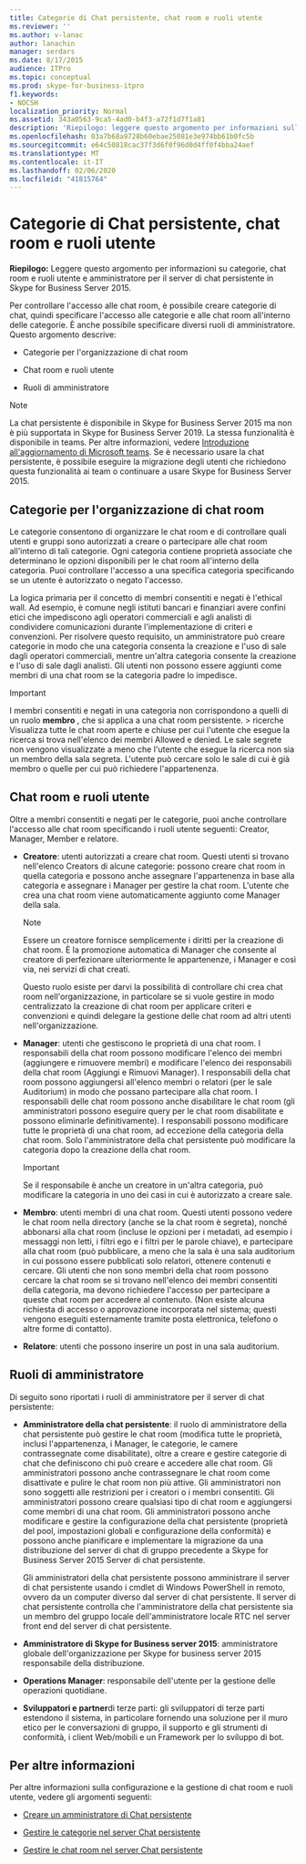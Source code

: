 ```yaml
---
title: Categorie di Chat persistente, chat room e ruoli utente
ms.reviewer: ''
ms.author: v-lanac
author: lanachin
manager: serdars
ms.date: 8/17/2015
audience: ITPro
ms.topic: conceptual
ms.prod: skype-for-business-itpro
f1.keywords:
- NOCSH
localization_priority: Normal
ms.assetid: 343a0563-9ca5-4ad0-b4f3-a72f1d7f1a81
description: 'Riepilogo: leggere questo argomento per informazioni sulle categorie, le chat room e i ruoli utente e amministratore per il server di chat persistente in Skype for Business Server 2015.'
ms.openlocfilehash: 03a7b68a9728b60ebae25081e3e974bb61b0fc5b
ms.sourcegitcommit: e64c50818cac37f3d6f0f96d0d4ff0f4bba24aef
ms.translationtype: MT
ms.contentlocale: it-IT
ms.lasthandoff: 02/06/2020
ms.locfileid: "41815764"
---
```

# <a name="persistent-chat-categories-chat-rooms-and-user-roles-in-skype-for-business-server-2015"></a>Categorie di Chat persistente, chat room e ruoli utente
 
**Riepilogo:** Leggere questo argomento per informazioni su categorie, chat room e ruoli utente e amministratore per il server di chat persistente in Skype for Business Server 2015.
  
Per controllare l'accesso alle chat room, è possibile creare categorie di chat, quindi specificare l'accesso alle categorie e alle chat room all'interno delle categorie. È anche possibile specificare diversi ruoli di amministratore. Questo argomento descrive: 
  
- Categorie per l'organizzazione di chat room
    
- Chat room e ruoli utente
    
- Ruoli di amministratore

> [!NOTE] 
> La chat persistente è disponibile in Skype for Business Server 2015 ma non è più supportata in Skype for Business Server 2019. La stessa funzionalità è disponibile in teams. Per altre informazioni, vedere [Introduzione all'aggiornamento di Microsoft teams](/microsoftteams/upgrade-start-here). Se è necessario usare la chat persistente, è possibile eseguire la migrazione degli utenti che richiedono questa funzionalità ai team o continuare a usare Skype for Business Server 2015. 
    
## <a name="categories-for-organizing-chat-rooms"></a>Categorie per l'organizzazione di chat room

Le categorie consentono di organizzare le chat room e di controllare quali utenti e gruppi sono autorizzati a creare o partecipare alle chat room all'interno di tali categorie. Ogni categoria contiene proprietà associate che determinano le opzioni disponibili per le chat room all'interno della categoria. Puoi controllare l'accesso a una specifica categoria specificando se un utente è autorizzato o negato l'accesso.
  
La logica primaria per il concetto di membri consentiti e negati è l'ethical wall. Ad esempio, è comune negli istituti bancari e finanziari avere confini etici che impediscono agli operatori commerciali e agli analisti di condividere comunicazioni durante l'implementazione di criteri e convenzioni. Per risolvere questo requisito, un amministratore può creare categorie in modo che una categoria consenta la creazione e l'uso di sale dagli operatori commerciali, mentre un'altra categoria consente la creazione e l'uso di sale dagli analisti. Gli utenti non possono essere aggiunti come membri di una chat room se la categoria padre lo impedisce.
  
> [!IMPORTANT]
> I membri consentiti e negati in una categoria non corrispondono a quelli di un ruolo **membro** , che si applica a una chat room persistente. > ricerche Visualizza tutte le chat room aperte e chiuse per cui l'utente che esegue la ricerca si trova nell'elenco dei membri Allowed e denied. Le sale segrete non vengono visualizzate a meno che l'utente che esegue la ricerca non sia un membro della sala segreta. L'utente può cercare solo le sale di cui è già membro o quelle per cui può richiedere l'appartenenza. 
  
## <a name="chat-rooms-and-user-roles"></a>Chat room e ruoli utente

Oltre a membri consentiti e negati per le categorie, puoi anche controllare l'accesso alle chat room specificando i ruoli utente seguenti: Creator, Manager, Member e relatore.
  
- **Creatore**: utenti autorizzati a creare chat room. Questi utenti si trovano nell'elenco Creators di alcune categorie: possono creare chat room in quella categoria e possono anche assegnare l'appartenenza in base alla categoria e assegnare i Manager per gestire la chat room. L'utente che crea una chat room viene automaticamente aggiunto come Manager della sala.
    
    > [!NOTE]
    > Essere un creatore fornisce semplicemente i diritti per la creazione di chat room. È la promozione automatica di Manager che consente al creatore di perfezionare ulteriormente le appartenenze, i Manager e così via, nei servizi di chat creati. 
  
    Questo ruolo esiste per darvi la possibilità di controllare chi crea chat room nell'organizzazione, in particolare se si vuole gestire in modo centralizzato la creazione di chat room per applicare criteri e convenzioni e quindi delegare la gestione delle chat room ad altri utenti nell'organizzazione.
    
- **Manager**: utenti che gestiscono le proprietà di una chat room. I responsabili della chat room possono modificare l'elenco dei membri (aggiungere e rimuovere membri) e modificare l'elenco dei responsabili della chat room (Aggiungi e Rimuovi Manager). I responsabili della chat room possono aggiungersi all'elenco membri o relatori (per le sale Auditorium) in modo che possano partecipare alla chat room. I responsabili delle chat room possono anche disabilitare le chat room (gli amministratori possono eseguire query per le chat room disabilitate e possono eliminarle definitivamente). I responsabili possono modificare tutte le proprietà di una chat room, ad eccezione della categoria della chat room. Solo l'amministratore della chat persistente può modificare la categoria dopo la creazione della chat room.
    
    > [!IMPORTANT]
    > Se il responsabile è anche un creatore in un'altra categoria, può modificare la categoria in uno dei casi in cui è autorizzato a creare sale. 
  
- **Membro**: utenti membri di una chat room. Questi utenti possono vedere le chat room nella directory (anche se la chat room è segreta), nonché abbonarsi alla chat room (incluse le opzioni per i metadati, ad esempio i messaggi non letti, i filtri ego e i filtri per le parole chiave), e partecipare alla chat room (può pubblicare, a meno che la sala è una sala auditorium in cui possono essere pubblicati solo relatori, ottenere contenuti e cercare. Gli utenti che non sono membri della chat room possono cercare la chat room se si trovano nell'elenco dei membri consentiti della categoria, ma devono richiedere l'accesso per partecipare a queste chat room per accedere al contenuto. (Non esiste alcuna richiesta di accesso o approvazione incorporata nel sistema; questi vengono eseguiti esternamente tramite posta elettronica, telefono o altre forme di contatto).
    
- **Relatore**: utenti che possono inserire un post in una sala auditorium.
    
## <a name="administrator-roles"></a>Ruoli di amministratore

Di seguito sono riportati i ruoli di amministratore per il server di chat persistente:
  
- **Amministratore della chat persistente**: il ruolo di amministratore della chat persistente può gestire le chat room (modifica tutte le proprietà, inclusi l'appartenenza, i Manager, le categorie, le camere contrassegnate come disabilitate), oltre a creare e gestire categorie di chat che definiscono chi può creare e accedere alle chat room. Gli amministratori possono anche contrassegnare le chat room come disattivate e pulire le chat room non più attive. Gli amministratori non sono soggetti alle restrizioni per i creatori o i membri consentiti. Gli amministratori possono creare qualsiasi tipo di chat room e aggiungersi come membri di una chat room. Gli amministratori possono anche modificare e gestire la configurazione della chat persistente (proprietà del pool, impostazioni globali e configurazione della conformità) e possono anche pianificare e implementare la migrazione da una distribuzione del server di chat di gruppo precedente a Skype for Business Server 2015 Server di chat persistente.
    
    Gli amministratori della chat persistente possono amministrare il server di chat persistente usando i cmdlet di Windows PowerShell in remoto, ovvero da un computer diverso dal server di chat persistente. Il server di chat persistente controlla che l'amministratore della chat persistente sia un membro del gruppo locale dell'amministratore locale RTC nel server front end del server di chat persistente.
    
- **Amministratore di Skype for Business server 2015**: amministratore globale dell'organizzazione per Skype for business server 2015 responsabile della distribuzione.
    
- **Operations Manager**: responsabile dell'utente per la gestione delle operazioni quotidiane.
    
- **Sviluppatori e partner**di terze parti: gli sviluppatori di terze parti estendono il sistema, in particolare fornendo una soluzione per il muro etico per le conversazioni di gruppo, il supporto e gli strumenti di conformità, i client Web/mobili e un Framework per lo sviluppo di bot.
    
## <a name="for-more-information"></a>Per altre informazioni

Per altre informazioni sulla configurazione e la gestione di chat room e ruoli utente, vedere gli argomenti seguenti:
  
- [Creare un amministratore di Chat persistente](../../deploy/deploy-persistent-chat-server/create-a-persistent-chat-administrator.md)
    
- [Gestire le categorie nel server Chat persistente](../../manage/persistent-chat/categories.md)
    
- [Gestire le chat room nel server Chat persistente](../../manage/persistent-chat/chat-rooms.md)
    

